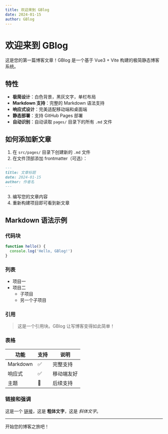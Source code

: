 ```yaml
---
title: 欢迎来到 GBlog
date: 2024-01-15
author: GBlog
---
```


# 欢迎来到 GBlog

这是您的第一篇博客文章！GBlog 是一个基于 Vue3 + Vite 构建的极简静态博客系统。

## 特性

- **极简设计**：白色背景，黑灰文字，单栏布局
- **Markdown 支持**：完整的 Markdown 语法支持
- **响应式设计**：完美适配移动端和桌面端
- **静态部署**：支持 GitHub Pages 部署
- **自动识别**：自动读取 `pages/` 目录下的所有 `.md` 文件

## 如何添加新文章

1. 在 `src/pages/` 目录下创建新的 `.md` 文件
2. 在文件顶部添加 frontmatter（可选）：

```markdown
---
title: 文章标题
date: 2024-01-15
author: 作者名
---
```

3. 编写您的文章内容
4. 重新构建项目即可看到新文章

## Markdown 语法示例

### 代码块

```javascript
function hello() {
  console.log('Hello, GBlog!')
}
```

### 列表

- 项目一
- 项目二
  - 子项目
  - 另一个子项目

### 引用

> 这是一个引用块。GBlog 让写博客变得如此简单！

### 表格

| 功能 | 支持 | 说明 |
|------|------|------|
| Markdown | ✅ | 完整支持 |
| 响应式 | ✅ | 移动端友好 |
| 主题 | 🔄 | 后续支持 |

### 链接和强调

这是一个 [链接](https://github.com)，这是 **粗体文字**，这是 *斜体文字*。

---

开始您的博客之旅吧！
